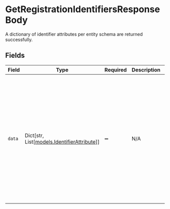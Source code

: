 # GetRegistrationIdentifiersResponseBody

A dictionary of identifier attributes per entity schema are returned successfully.


## Fields

| Field                                                                                                                                                                             | Type                                                                                                                                                                              | Required                                                                                                                                                                          | Description                                                                                                                                                                       | Example                                                                                                                                                                           |
| --------------------------------------------------------------------------------------------------------------------------------------------------------------------------------- | --------------------------------------------------------------------------------------------------------------------------------------------------------------------------------- | --------------------------------------------------------------------------------------------------------------------------------------------------------------------------------- | --------------------------------------------------------------------------------------------------------------------------------------------------------------------------------- | --------------------------------------------------------------------------------------------------------------------------------------------------------------------------------- |
| `data`                                                                                                                                                                            | Dict[str, List[[models.IdentifierAttribute](../models/identifierattribute.md)]]                                                                                                   | :heavy_minus_sign:                                                                                                                                                                | N/A                                                                                                                                                                               | {<br/>"contact": [<br/>{<br/>"label": "First name",<br/>"name": "first_name",<br/>"type": "string"<br/>}<br/>],<br/>"contract": [<br/>{<br/>"label": "Contract number",<br/>"name": "contract_number",<br/>"type": "string"<br/>}<br/>]<br/>} |